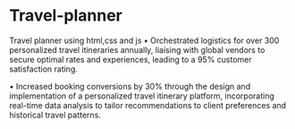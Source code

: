 # Travel-planner
Travel planner using html,css and js
•	Orchestrated logistics for over 300 personalized travel itineraries annually, liaising with global vendors to secure optimal rates and experiences, leading to a 95% customer satisfaction rating.


•	Increased booking conversions by 30% through the design and implementation of a personalized travel itinerary platform, incorporating real-time data analysis to tailor recommendations to client preferences and historical travel patterns.

